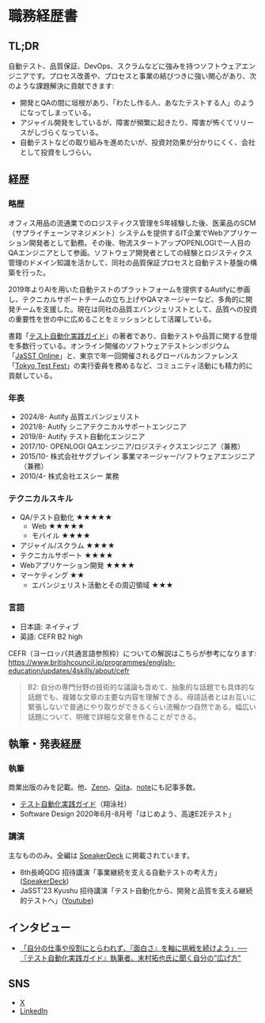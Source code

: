 # 職務経歴書

## TL;DR

自動テスト、品質保証、DevOps、スクラムなどに強みを持つソフトウェアエンジニアです。プロセス改善や、プロセスと事業の結びつきに強い関心があり、次のような課題解決に貢献できます:

- 開発とQAの間に垣根があり、「わたし作る人、あなたテストする人」のようになってしまっている。
- アジャイル開発をしているが、障害が頻繁に起きたり、障害が怖くてリリースがしづらくなっている。
- 自動テストなどの取り組みを進めたいが、投資対効果が分かりにくく、会社として投資をしづらい。

## 経歴

### 略歴

オフィス用品の流通業でのロジスティクス管理を5年経験した後、医薬品のSCM（サプライチェーンマネジメント）システムを提供するIT企業でWebアプリケーション開発者として勤務。その後、物流スタートアップOPENLOGIで一人目のQAエンジニアとして参画。ソフトウェア開発者としての経験とロジスティクス管理のドメイン知識を活かして、同社の品質保証プロセスと自動テスト基盤の構築を行った。

2019年よりAIを用いた自動テストのプラットフォームを提供するAutifyに参画し、テクニカルサポートチームの立ち上げやQAマネージャーなど、多角的に開発チームを支援した。現在は同社の品質エバンジェリストとして、品質への投資の重要性を世の中に広めることをミッションとして活躍している。

書籍「[テスト自動化実践ガイド](https://www.shoeisha.co.jp/book/detail/9784798172354)」の著者であり、自動テストや品質に関する登壇を多数行っている。オンライン開催のソフトウェアテストシンポジウム「[JaSST Online](https://jasst.jp/online/)」と、東京で年一回開催されるグローバルカンファレンス「[Tokyo Test Fest](https://www.tokyotestfest.jp)」の実行委員を務めるなど、コミュニティ活動にも精力的に貢献している。

### 年表

- 2024/8- Autify 品質エバンジェリスト
- 2021/8- Autify シニアテクニカルサポートエンジニア
- 2019/8- Autify テスト自動化エンジニア
- 2017/10- OPENLOGI QAエンジニア/ロジスティクスエンジニア（兼務）
- 2015/10- 株式会社サグブレイン 事業マネージャー/ソフトウェアエンジニア（兼務）
- 2010/4- 株式会社エスシー 業務

### テクニカルスキル

- QA/テスト自動化 ★★★★★
  - Web ★★★★★
  - モバイル ★★★★
- アジャイル/スクラム ★★★★
- テクニカルサポート ★★★★
- Webアプリケーション開発 ★★★★
- マーケティング ★★
  - エバンジェリスト活動とその周辺領域 ★★★

### 言語

- 日本語: ネイティブ
- 英語: CEFR B2 high

CEFR（ヨーロッパ共通言語参照枠）についての解説はこちらが参考になります: https://www.britishcouncil.jp/programmes/english-education/updates/4skills/about/cefr

> B2: 	自分の専門分野の技術的な議論も含めて、抽象的な話題でも具体的な話題でも、複雑な文章の主要な内容を理解できる。母語話者とはお互いに緊張しないで普通にやり取りができるくらい流暢かつ自然である。幅広い話題について、明確で詳細な文章を作ることができる。

## 執筆・発表経歴

### 執筆

商業出版のみを記載。他、[Zenn](https://zenn.dev/tsuemura)、[Qiita](https://qiita.com/tsuemura)、[note](https://note.com/tsuemura)にも記事多数。

- [テスト自動化実践ガイド](https://www.shoeisha.co.jp/book/detail/9784798172354)（翔泳社）
- Software Design 2020年6月-8月号「はじめよう、高速E2Eテスト」

### 講演

主なもののみ。全編は [SpeakerDeck](https://speakerdeck.com/tsuemura?page=1) に掲載されています。

- 8th長崎QDG 招待講演「事業継続を支える自動テストの考え方」([SpeakerDeck](https://speakerdeck.com/tsuemura/supporting-business-continuity-with-automated-testing))
- JaSST'23 Kyushu 招待講演「テスト自動化から、開発と品質を支える継続的テストへ」([Youtube](https://www.youtube.com/watch?v=N3tFQrsFXmA&feature=youtu.be))

## インタビュー

- [「自分の仕事や役割にとらわれず、『面白さ』を軸に挑戦を続けよう」──『テスト自動化実践ガイド』執筆者、末村拓也氏に聞く自分の"広げ方"](https://www.qbook.jp/column/2079.html)

## SNS

- [X](https://twitter.com/tsueeemura)
- [LinkedIn](https://www.linkedin.com/in/takuya-suemura-456343189/)
